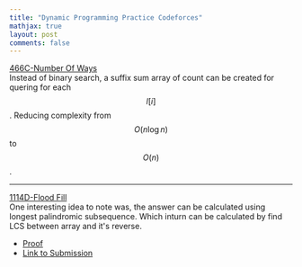 ```yaml
---
title: "Dynamic Programming Practice Codeforces"
mathjax: true
layout: post
comments: false
---
```


[466C-Number Of Ways](https://codeforces.com/problemset/problem/466/C)    
Instead of binary search, a suffix sum array of count can be created for quering for each $$l[i]$$.   Reducing complexity from $$ O(n\log{}n) $$ to $$ O(n) $$.

---

[1114D-Flood Fill](https://codeforces.com/problemset/problem/1114/D)    
One interesting idea to note was, the answer can be calculated using longest palindromic subsequence. Which inturn can be calculated by find LCS between array and it's reverse. 

* [Proof](https://stackoverflow.com/questions/54347339/longest-palindromic-subsequence-dp-solution)
* [Link to Submission](https://codeforces.com/contest/1114/submission/83169697)
